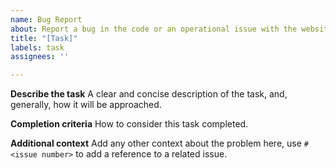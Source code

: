 ```yaml
---
name: Bug Report
about: Report a bug in the code or an operational issue with the website.
title: "[Task]"
labels: task
assignees: ''

---
```


**Describe the task**
A clear and concise description of the task, and, generally, how it will be approached.

**Completion criteria**
How to consider this task completed.

**Additional context**
Add any other context about the problem here, use `#<issue number>` to add a reference to a related issue.
